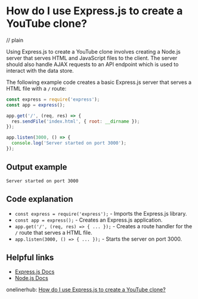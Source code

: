 # How do I use Express.js to create a YouTube clone?
// plain

Using Express.js to create a YouTube clone involves creating a Node.js server that serves HTML and JavaScript files to the client. The server should also handle AJAX requests to an API endpoint which is used to interact with the data store.

The following example code creates a basic Express.js server that serves a HTML file with a `/` route:

```js
const express = require('express');
const app = express();

app.get('/', (req, res) => {
  res.sendFile('index.html', { root: __dirname });
});

app.listen(3000, () => {
  console.log('Server started on port 3000');
});
```

## Output example


```
Server started on port 3000
```

## Code explanation


* `const express = require('express');` - Imports the Express.js library.
* `const app = express();` - Creates an Express.js application.
* `app.get('/', (req, res) => { ... });` - Creates a route handler for the `/` route that serves a HTML file.
* `app.listen(3000, () => { ... });` - Starts the server on port 3000.

## Helpful links

* [Express.js Docs](https://expressjs.com/en/4x/api.html)
* [Node.js Docs](https://nodejs.org/en/docs/)

onelinerhub: [How do I use Express.js to create a YouTube clone?](https://onelinerhub.com/expressjs/how-do-i-use-express-js-to-create-a-youtube-clone)
